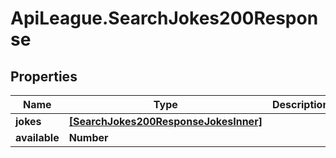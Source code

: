 # ApiLeague.SearchJokes200Response

## Properties

Name | Type | Description | Notes
------------ | ------------- | ------------- | -------------
**jokes** | [**[SearchJokes200ResponseJokesInner]**](SearchJokes200ResponseJokesInner.md) |  | [optional] 
**available** | **Number** |  | [optional] 


